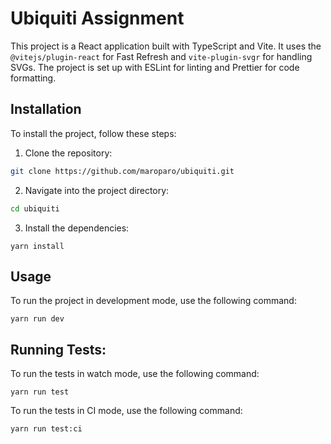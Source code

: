 # Ubiquiti Assignment

This project is a React application built with TypeScript and Vite. It uses the `@vitejs/plugin-react` for Fast Refresh and `vite-plugin-svgr` for handling SVGs. The project is set up with ESLint for linting and Prettier for code formatting.

## Installation

To install the project, follow these steps:

1. Clone the repository:

```bash
git clone https://github.com/maroparo/ubiquiti.git
```

2. Navigate into the project directory:

```bash
cd ubiquiti
```

3. Install the dependencies:
```shell
yarn install
```

## Usage

To run the project in development mode, use the following command:
```shell
yarn run dev
```

## Running Tests:

To run the tests in watch mode, use the following command:
```shell
yarn run test
```

To run the tests in CI mode, use the following command:
```shell
yarn run test:ci
```
